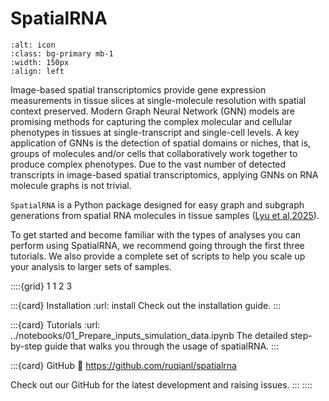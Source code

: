 # SpatialRNA   

```{image} ../figures/spatialrna_icon2.png
:alt: icon
:class: bg-primary mb-1
:width: 150px
:align: left
```

Image-based spatial transcriptomics provide gene expression measurements in tissue slices at single-molecule resolution with spatial context preserved. Modern Graph Neural Network (GNN) models are promising methods for capturing the complex molecular and cellular phenotypes in tissues at single-transcript and single-cell levels. A key application of GNNs is the detection of spatial domains or niches, that is, groups of molecules and/or cells that collaboratively work together to produce complex phenotypes. Due to the vast number of detected transcripts in image-based spatial transcriptomics, applying GNNs on RNA molecule graphs is not trivial. 

`SpatialRNA` is a Python package designed for easy graph and subgraph generations from spatial RNA molecules in tissue samples ([Lyu et al,2025](https://doi.org/10.1101/2025.03.20.644258)).

To get started and become familiar with the types of analyses you can perform using SpatialRNA, we recommend going through the first three tutorials. We also provide a complete set of scripts to help you scale up your analysis to larger sets of samples.

::::{grid} 1 1 2 3

:::{card} Installation 
:url: install
Check out the installation guide.
:::

:::{card} Tutorials
:url: ../notebooks/01_Prepare_inputs_simulation_data.ipynb
The detailed step-by-step guide that walks you through the usage of spatialRNA.
:::


:::{card} GitHub
:link: https://github.com/ruqianl/spatialrna

Check out our GitHub for the latest development and raising issues.
:::
::::
